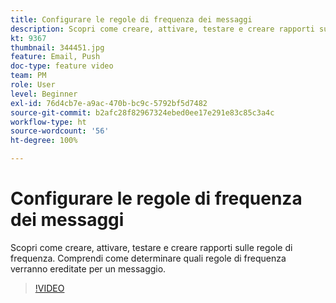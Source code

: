 ```yaml
---
title: Configurare le regole di frequenza dei messaggi
description: Scopri come creare, attivare, testare e creare rapporti sulle regole di frequenza. Comprendi come determinare quali regole di frequenza verranno ereditate per un messaggio.
kt: 9367
thumbnail: 344451.jpg
feature: Email, Push
doc-type: feature video
team: PM
role: User
level: Beginner
exl-id: 76d4cb7e-a9ac-470b-bc9c-5792bf5d7482
source-git-commit: b2afc28f82967324ebed0ee17e291e83c85c3a4c
workflow-type: ht
source-wordcount: '56'
ht-degree: 100%

---
```


# Configurare le regole di frequenza dei messaggi

Scopri come creare, attivare, testare e creare rapporti sulle regole di frequenza. Comprendi come determinare quali regole di frequenza verranno ereditate per un messaggio.

>[!VIDEO](https://video.tv.adobe.com/v/344451?quality=12&learn=on)
